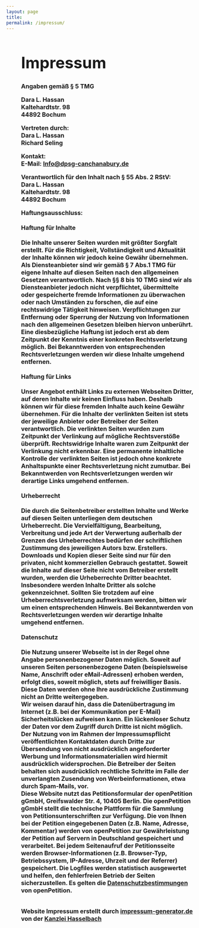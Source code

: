 ```yaml
---
layout: page
title:     
permalink: /impressum/
---
```


<h2 style="margin-left: 40px;">
<div class='impressum'><h1>Impressum</h1>
<span style="font-size:16px;"><p>Angaben gemäß § 5 TMG</p><p>Dara L. Hassan <br> 
Kaltehardtstr. 98<br> 
44892 Bochum <br> 
</p><p> <strong>Vertreten durch: </strong><br>
Dara L. Hassan<br>
Richard Seling<br>
</p><p><strong>Kontakt:</strong> <br>
E-Mail: <a href='mailto:info@dpsg-canchanabury.de'>Info@dpsg-canchanabury.de</a></p><p><strong>Verantwortlich für den Inhalt nach § 55 Abs. 2 RStV:</strong><br>
Dara L. Hassan <br> 
Kaltehardtstr. 98<br> 
44892 Bochum <br></p> <p><strong>Haftungsausschluss: </strong><br><br><strong>Haftung für Inhalte</strong><br><br>
Die Inhalte unserer Seiten wurden mit größter Sorgfalt erstellt. Für die Richtigkeit, Vollständigkeit und Aktualität der Inhalte können wir jedoch keine Gewähr übernehmen. Als Diensteanbieter sind wir gemäß § 7 Abs.1 TMG für eigene Inhalte auf diesen Seiten nach den allgemeinen Gesetzen verantwortlich. Nach §§ 8 bis 10 TMG sind wir als Diensteanbieter jedoch nicht verpflichtet, übermittelte oder gespeicherte fremde Informationen zu überwachen oder nach Umständen zu forschen, die auf eine rechtswidrige Tätigkeit hinweisen. Verpflichtungen zur Entfernung oder Sperrung der Nutzung von Informationen nach den allgemeinen Gesetzen bleiben hiervon unberührt. Eine diesbezügliche Haftung ist jedoch erst ab dem Zeitpunkt der Kenntnis einer konkreten Rechtsverletzung möglich. Bei Bekanntwerden von entsprechenden Rechtsverletzungen werden wir diese Inhalte umgehend entfernen.<br><br><strong>Haftung für Links</strong><br><br>
Unser Angebot enthält Links zu externen Webseiten Dritter, auf deren Inhalte wir keinen Einfluss haben. Deshalb können wir für diese fremden Inhalte auch keine Gewähr übernehmen. Für die Inhalte der verlinkten Seiten ist stets der jeweilige Anbieter oder Betreiber der Seiten verantwortlich. Die verlinkten Seiten wurden zum Zeitpunkt der Verlinkung auf mögliche Rechtsverstöße überprüft. Rechtswidrige Inhalte waren zum Zeitpunkt der Verlinkung nicht erkennbar. Eine permanente inhaltliche Kontrolle der verlinkten Seiten ist jedoch ohne konkrete Anhaltspunkte einer Rechtsverletzung nicht zumutbar. Bei Bekanntwerden von Rechtsverletzungen werden wir derartige Links umgehend entfernen.<br><br><strong>Urheberrecht</strong><br><br>
Die durch die Seitenbetreiber erstellten Inhalte und Werke auf diesen Seiten unterliegen dem deutschen Urheberrecht. Die Vervielfältigung, Bearbeitung, Verbreitung und jede Art der Verwertung außerhalb der Grenzen des Urheberrechtes bedürfen der schriftlichen Zustimmung des jeweiligen Autors bzw. Erstellers. Downloads und Kopien dieser Seite sind nur für den privaten, nicht kommerziellen Gebrauch gestattet. Soweit die Inhalte auf dieser Seite nicht vom Betreiber erstellt wurden, werden die Urheberrechte Dritter beachtet. Insbesondere werden Inhalte Dritter als solche gekennzeichnet. Sollten Sie trotzdem auf eine Urheberrechtsverletzung aufmerksam werden, bitten wir um einen entsprechenden Hinweis. Bei Bekanntwerden von Rechtsverletzungen werden wir derartige Inhalte umgehend entfernen.<br><br><strong>Datenschutz</strong><br><br>
Die Nutzung unserer Webseite ist in der Regel ohne Angabe personenbezogener Daten möglich. Soweit auf unseren Seiten personenbezogene Daten (beispielsweise Name, Anschrift oder eMail-Adressen) erhoben werden, erfolgt dies, soweit möglich, stets auf freiwilliger Basis. Diese Daten werden ohne Ihre ausdrückliche Zustimmung nicht an Dritte weitergegeben. <br>
Wir weisen darauf hin, dass die Datenübertragung im Internet (z.B. bei der Kommunikation per E-Mail) Sicherheitslücken aufweisen kann. Ein lückenloser Schutz der Daten vor dem Zugriff durch Dritte ist nicht möglich. <br>
Der Nutzung von im Rahmen der Impressumspflicht veröffentlichten Kontaktdaten durch Dritte zur Übersendung von nicht ausdrücklich angeforderter Werbung und Informationsmaterialien wird hiermit ausdrücklich widersprochen. Die Betreiber der Seiten behalten sich ausdrücklich rechtliche Schritte im Falle der unverlangten Zusendung von Werbeinformationen, etwa durch Spam-Mails, vor.<br>
Diese Website nutzt das Petitionsformular der openPetition gGmbH, Greifswalder Str. 4, 10405 Berlin. Die openPetition gGmbH stellt die technische Plattform für die Sammlung von Petitionsunterschriften zur Verfügung. Die von Ihnen bei der Petition eingegebenen Daten (z.B. Name, Adresse, Kommentar) werden von openPetition zur Gewährleistung der Petition auf Servern in Deutschland gespeichert und verarbeitet. Bei jedem Seitenaufruf der Petitionsseite werden Browser-Informationen (z.B. Browser-Typ, Betriebssystem, IP-Adresse, Uhrzeit und der Referrer) gespeichert. Die Logfiles werden statistisch ausgewertet und helfen, den fehlerfreien Betrieb der Seiten sicherzustellen. Es gelten die <a href="https://www.openpetition.de/content/data_privacy">Datenschutzbestimmungen</a> von openPetition.
</p><br> 
Website Impressum erstellt durch <a href="https://www.impressum-generator.de">impressum-generator.de</a> von der <a href="https://www.kanzlei-hasselbach.de/" rel="nofollow">Kanzlei Hasselbach</a></span></div></h2>
 
